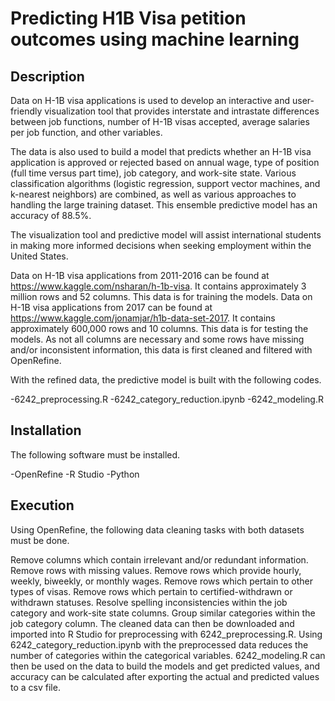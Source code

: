 # Predicting H1B Visa petition outcomes using machine learning

## Description

Data on H-1B visa applications is used to develop an interactive and user-friendly visualization tool that provides interstate and intrastate differences between job functions, number of H-1B visas accepted, average salaries per job function, and other variables.

The data is also used to build a model that predicts whether an H-1B visa application is approved or rejected based on annual wage, type of position (full time versus part time), job category, and work-site state. Various classification algorithms (logistic regression, support vector machines, and k-nearest neighbors) are combined, as well as various approaches to handling the large training dataset. This ensemble predictive model has an accuracy of 88.5%.

The visualization tool and predictive model will assist international students in making more informed decisions when seeking employment within the United States.

Data on H-1B visa applications from 2011-2016 can be found at https://www.kaggle.com/nsharan/h-1b-visa. It contains approximately 3 million rows and 52 columns. This data is for training the models. Data on H-1B visa applications from 2017 can be found at https://www.kaggle.com/jonamjar/h1b-data-set-2017. It contains approximately 600,000 rows and 10 columns. This data is for testing the models. As not all columns are necessary and some rows have missing and/or inconsistent information, this data is first cleaned and filtered with OpenRefine.

With the refined data, the predictive model is built with the following codes.

-6242_preprocessing.R -6242_category_reduction.ipynb -6242_modeling.R

## Installation

The following software must be installed.

-OpenRefine -R Studio -Python

## Execution

Using OpenRefine, the following data cleaning tasks with both datasets must be done.

Remove columns which contain irrelevant and/or redundant information.
Remove rows with missing values.
Remove rows which provide hourly, weekly, biweekly, or monthly wages.
Remove rows which pertain to other types of visas.
Remove rows which pertain to certified-withdrawn or withdrawn statuses.
Resolve spelling inconsistencies within the job category and work-site state columns.
Group similar categories within the job category column.
The cleaned data can then be downloaded and imported into R Studio for preprocessing with 6242_preprocessing.R. Using 6242_category_reduction.ipynb with the preprocessed data reduces the number of categories within the categorical variables. 6242_modeling.R can then be used on the data to build the models and get predicted values, and accuracy can be calculated after exporting the actual and predicted values to a csv file.
